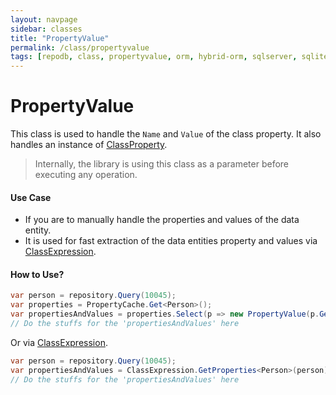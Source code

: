 ```yaml
---
layout: navpage
sidebar: classes
title: "PropertyValue"
permalink: /class/propertyvalue
tags: [repodb, class, propertyvalue, orm, hybrid-orm, sqlserver, sqlite, mysql, postgresql]
---
```


# PropertyValue

This class is used to handle the `Name` and `Value` of the class property. It also handles an instance of [ClassProperty](/class/classproperty).

> Internally, the library is using this class as a parameter before executing any operation.

#### Use Case

- If you are to manually handle the properties and values of the data entity.
- It is used for fast extraction of the data entities property and values via [ClassExpression](/class/classexpression).

#### How to Use?

```csharp
var person = repository.Query(10045);
var properties = PropertyCache.Get<Person>();
var propertiesAndValues = properties.Select(p => new PropertyValue(p.GetMappedName(), p.PropertyInfo.GetValue(person), p));
// Do the stuffs for the 'propertiesAndValues' here
```

Or via [ClassExpression](/class/classexpression).

```csharp
var person = repository.Query(10045);
var propertiesAndValues = ClassExpression.GetProperties<Person>(person);
// Do the stuffs for the 'propertiesAndValues' here
```